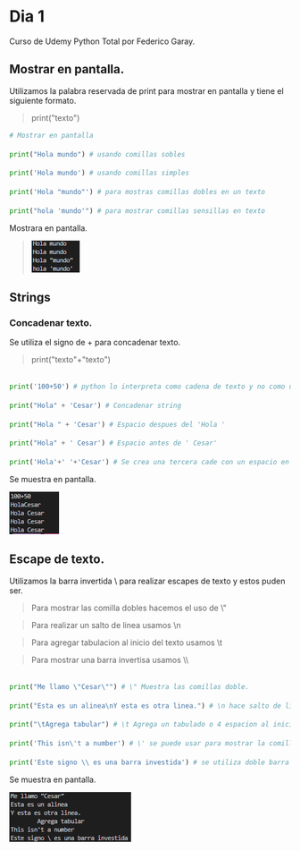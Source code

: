 # Dia 1 

Curso de Udemy Python Total por Federico Garay.

## Mostrar en pantalla.

Utilizamos la palabra reservada de print para mostrar en pantalla y tiene el siguiente formato.

> print("texto")

``` python
# Mostrar en pantalla 

print("Hola mundo") # usando comillas sobles

print('Hola mundo') # usando comillas simples

print('Hola "mundo"') # para mostras comillas dobles en un texto

print("hola 'mundo'") # para mostrar comillas sensillas en texto

```
Mostrara en pantalla.
> ![alt text](img/image.png)

## Strings

### Concadenar texto.

Se utiliza el signo de + para concadenar texto.

> print("texto"+"texto")

```python

print('100+50') # python lo interpreta como cadena de texto y no como una operacion de numeros.

print("Hola" + 'Cesar') # Concadenar string

print("Hola " + 'Cesar') # Espacio despues del 'Hola '

print("Hola" + ' Cesar') # Espacio antes de ' Cesar'

print('Hola'+' '+'Cesar') # Se crea una tercera cade con un espacio en blanco

```

Se muestra en pantalla.

![alt text](img/concadenar.png)

## Escape de texto.

Utilizamos la barra invertida \ para realizar escapes de texto y estos puden ser.

> Para mostrar las comilla dobles hacemos el uso de \\" 

> Para realizar un salto de linea usamos \\n

> Para agregar tabulacion al inicio del texto usamos \\t

> Para mostrar una barra invertisa usamos \\\

``` python

print("Me llamo \"Cesar\"") # \" Muestra las comillas doble.

print("Esta es un alinea\nY esta es otra linea.") # \n hace salto de linea.

print("\tAgrega tabular") # \t Agrega un tabulado o 4 espacion al inicio.

print('This isn\'t a number') # \' se puede usar para mostrar la comilla en el texto 

print('Este signo \\ es una barra investida') # se utiliza doble barra invertida para mostrar una barra.

```
Se muestra en pantalla.

![alt text](img/escape.png)


